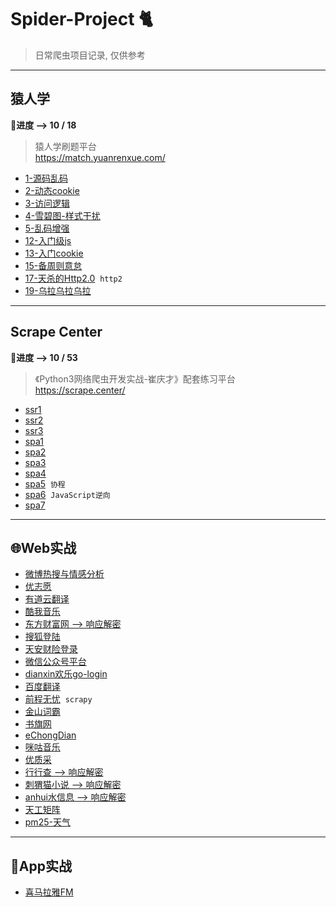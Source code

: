 # Spider-Project 🐈
> 日常爬虫项目记录, 仅供参考
---
## 猿人学
**🚩进度 -->  10 / 18**
> 猿人学刷题平台  
> https://match.yuanrenxue.com/
- [1-源码乱码](1-源码乱码)
- [2-动态cookie](2-动态cookie)
- [3-访问逻辑](3-访问逻辑)
- [4-雪碧图-样式干扰](4-雪碧图-样式干扰)
- [5-乱码增强](5-乱码增强)
- [12-入门级js](12-入门级js)
- [13-入门cookie](13-入门cookie)
- [15-备周则意怠](15-备周则意怠)
- [17-天杀的Http2.0](17-天杀的http2)&nbsp;&nbsp;`http2`
- [19-乌拉乌拉乌拉](19-乌拉乌拉乌拉)
---
## Scrape Center
**🚩进度 -->  10 / 53**
>《Python3网络爬虫开发实战-崔庆才》配套练习平台  
> https://scrape.center/
- [ssr1](Scrape%20Center/ssr1)
- [ssr2](Scrape%20Center/ssr2)
- [ssr3](Scrape%20Center/ssr3)
- [spa1](Scrape%20Center/spa1)
- [spa2](Scrape%20Center/spa2)
- [spa3](Scrape%20Center/spa3)
- [spa4](Scrape%20Center/spa4)
- [spa5](Scrape%20Center/spa5)&nbsp;&nbsp;`协程`
- [spa6](Scrape%20Center/spa6)&nbsp;&nbsp;`JavaScript逆向`
- [spa7](Scrape%20Center/spa7)
---
## 🌐Web实战
- [微博热搜与情感分析](微博热搜)
- [优志愿](优志愿)
- [有道云翻译](有道云翻译)
- [酷我音乐](酷我音乐)
- [东方财富网 --> 响应解密](东方财富网)
- [搜狐登陆](搜狐登陆)
- [天安财险登录](天安财险登录)
- [微信公众号平台](微信公众号平台)
- [dianxin欢乐go-login](dianxin欢go)
- [百度翻译](百度翻译)
- [前程无忧](Scrapy_51job/Scrapy_51job)&nbsp;&nbsp;`scrapy`
- [金山词霸](金山词霸)
- [书旗网](书旗网)
- [eChongDian](eChongDian)
- [咪咕音乐](咪咕音乐)
- [优质采](优质采)
- [行行查 --> 响应解密](行行查)
- [刺猬猫小说 --> 响应解密](刺猬猫)
- [anhui水信息 --> 响应解密](anhui水信息)
- [天工矩阵](天工矩阵)
- [pm25-天气](pm25)
---
## 📱App实战
- [喜马拉雅FM](喜马拉雅)